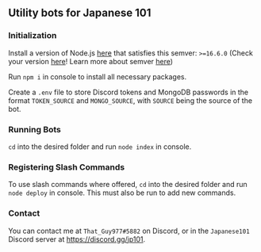 ## Utility bots for Japanese 101

### Initialization

Install a version of Node.js [here](https://nodejs.org/en/ "Download Node.js") that satisfies this semver: `>=16.6.0` (Check your version [here](https://jubianchi.github.io/semver-check/#/constraint/%3E%3D16.6.0 "Semver check")! Learn more about semver [here](https://semver.org/ "Semantic Versioning"))

Run `npm i` in console to install all necessary packages.

Create a `.env` file to store Discord tokens and MongoDB passwords in the format `TOKEN_SOURCE` and `MONGO_SOURCE`, with `SOURCE` being the source of the bot. 

### Running Bots

`cd` into the desired folder and run `node index` in console.

### Registering Slash Commands

To use slash commands where offered, `cd` into the desired folder and run `node deploy` in console. This must also be run to add new commands.

### Contact

You can contact me at `That_Guy977#5882` on Discord, or in the `Japanese101` Discord server at https://discord.gg/jp101.
